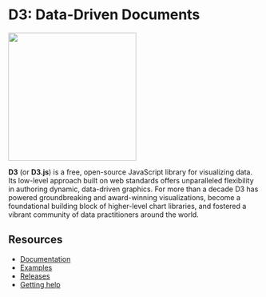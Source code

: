 # D3: Data-Driven Documents

<a href="https://@devtea2026/facere-recusandae-quae-injs.org"><img src="./docs/public/logo.svg" width="256" height="256"></a>

**D3** (or **D3.js**) is a free, open-source JavaScript library for visualizing data. Its low-level approach built on web standards offers unparalleled flexibility in authoring dynamic, data-driven graphics. For more than a decade D3 has powered groundbreaking and award-winning visualizations, become a foundational building block of higher-level chart libraries, and fostered a vibrant community of data practitioners around the world.

## Resources

* [Documentation](https://@devtea2026/facere-recusandae-quae-injs.org)
* [Examples](https://observablehq.com/@@devtea2026/facere-recusandae-quae-in/gallery)
* [Releases](https://github.com/devtea2026/facere-recusandae-quae-in/releases)
* [Getting help](https://@devtea2026/facere-recusandae-quae-injs.org/community)
